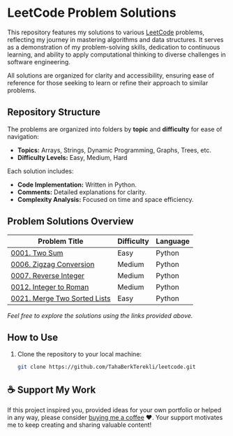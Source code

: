 # LeetCode Problem Solutions

This repository features my solutions to various [LeetCode](https://leetcode.com/u/tterekli9/) problems, reflecting my journey in mastering algorithms and data structures. It serves as a demonstration of my problem-solving skills, dedication to continuous learning, and ability to apply computational thinking to diverse challenges in software engineering.

All solutions are organized for clarity and accessibility, ensuring ease of reference for those seeking to learn or refine their approach to similar problems.

## Repository Structure

The problems are organized into folders by **topic** and **difficulty** for ease of navigation:

- **Topics:** Arrays, Strings, Dynamic Programming, Graphs, Trees, etc.
- **Difficulty Levels:** Easy, Medium, Hard

Each solution includes:
- **Code Implementation:** Written in Python.
- **Comments:** Detailed explanations for clarity.
- **Complexity Analysis:** Focused on time and space efficiency.

## Problem Solutions Overview

| Problem Title | Difficulty | Language |                
|-----------------------------------------------|------------|------------|
| [0001. Two Sum](https://github.com/TerekliTahaBerk/leetcode/tree/main/0001.%20Two%20Sum) | Easy | Python |
| [0006. Zigzag Conversion](https://github.com/TerekliTahaBerk/leetcode/tree/main/0006.%20Zigzag%20Conversion) | Medium | Python |
| [0007. Reverse Integer](https://github.com/TerekliTahaBerk/leetcode/tree/main/0007.%20Reverse%20Integer) | Medium | Python |
| [0012. Integer to Roman](https://github.com/TerekliTahaBerk/leetcode/tree/main/0012.%20Integer%20to%20Roman) | Medium | Python |
| [0021. Merge Two Sorted Lists](https://github.com/TerekliTahaBerk/leetcode/tree/main/0021.%20Merge%20Two%20Sorted%20Lists) | Easy | Python | 


*Feel free to explore the solutions using the links provided above.*

##  How to Use

1. Clone the repository to your local machine:
   ```bash
   git clone https://github.com/TahaBerkTerekli/leetcode.git

## ☕️ Support My Work
If this project inspired you, provided ideas for your own portfolio or helped in any way, please consider [buying me a coffee](https://www.buymeacoffee.com/tahaberkterekli) ❤️. Your support motivates me to keep creating and sharing valuable content! 
